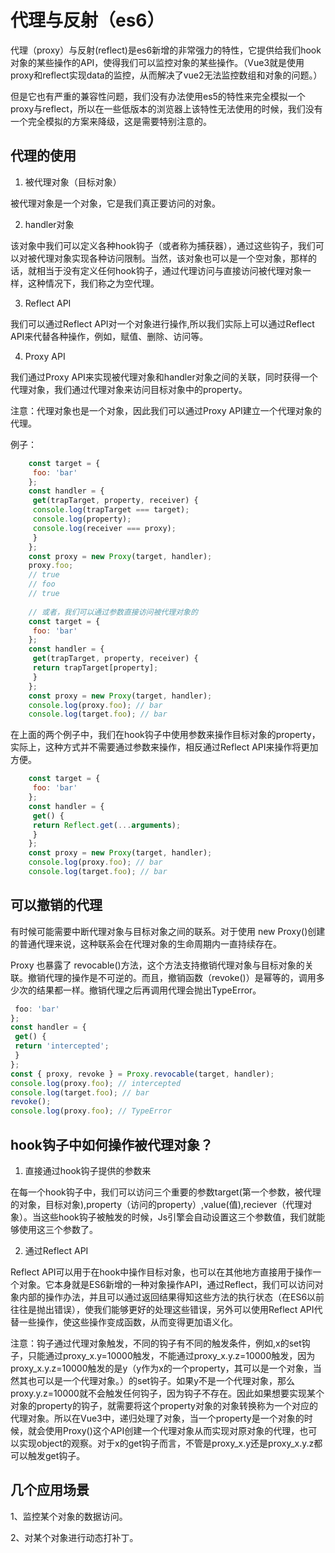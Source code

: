 # 代理与反射（es6）

代理（proxy）与反射(reflect)是es6新增的非常强力的特性，它提供给我们hook对象的某些操作的API，使得我们可以监控对象的某些操作。（Vue3就是使用proxy和reflect实现data的监控，从而解决了vue2无法监控数组和对象的问题。）

但是它也有严重的兼容性问题，我们没有办法使用es5的特性来完全模拟一个proxy与reflect，所以在一些低版本的浏览器上该特性无法使用的时候，我们没有一个完全模拟的方案来降级，这是需要特别注意的。

## 代理的使用

1. 被代理对象（目标对象）

被代理对象是一个对象，它是我们真正要访问的对象。

2. handler对象

该对象中我们可以定义各种hook钩子（或者称为捕获器），通过这些钩子，我们可以对被代理对象实现各种访问限制。当然，该对象也可以是一个空对象，那样的话，就相当于没有定义任何hook钩子，通过代理访问与直接访问被代理对象一样，这种情况下，我们称之为空代理。

3. Reflect API

我们可以通过Reflect API对一个对象进行操作,所以我们实际上可以通过Reflect API来代替各种操作，例如，赋值、删除、访问等。

4. Proxy API

我们通过Proxy API来实现被代理对象和handler对象之间的关联，同时获得一个代理对象，我们通过代理对象来访问目标对象中的property。

注意：代理对象也是一个对象，因此我们可以通过Proxy API建立一个代理对象的代理。

例子：

``` Javascript
    const target = { 
     foo: 'bar' 
    }; 
    const handler = {
     get(trapTarget, property, receiver) { 
     console.log(trapTarget === target); 
     console.log(property); 
     console.log(receiver === proxy); 
     } 
    }; 
    const proxy = new Proxy(target, handler); 
    proxy.foo; 
    // true 
    // foo 
    // true 
    
    // 或者，我们可以通过参数直接访问被代理对象的
    const target = { 
     foo: 'bar' 
    }; 
    const handler = { 
     get(trapTarget, property, receiver) { 
     return trapTarget[property]; 
     } 
    }; 
    const proxy = new Proxy(target, handler); 
    console.log(proxy.foo); // bar 
    console.log(target.foo); // bar
```
在上面的两个例子中，我们在hook钩子中使用参数来操作目标对象的property，实际上，这种方式并不需要通过参数来操作，相反通过Reflect API来操作将更加方便。

``` Javascript
    const target = { 
     foo: 'bar' 
    }; 
    const handler = { 
     get() { 
     return Reflect.get(...arguments); 
     } 
    }; 
    const proxy = new Proxy(target, handler); 
    console.log(proxy.foo); // bar 
    console.log(target.foo); // bar
```

## 可以撤销的代理

有时候可能需要中断代理对象与目标对象之间的联系。对于使用 new Proxy()创建的普通代理来说，这种联系会在代理对象的生命周期内一直持续存在。

Proxy 也暴露了 revocable()方法，这个方法支持撤销代理对象与目标对象的关联。撤销代理的操作是不可逆的。而且，撤销函数（revoke()）是幂等的，调用多少次的结果都一样。撤销代理之后再调用代理会抛出TypeError。

``` Javascript
 foo: 'bar' 
}; 
const handler = { 
 get() { 
 return 'intercepted'; 
 } 
}; 
const { proxy, revoke } = Proxy.revocable(target, handler); 
console.log(proxy.foo); // intercepted 
console.log(target.foo); // bar 
revoke(); 
console.log(proxy.foo); // TypeError
```

## hook钩子中如何操作被代理对象？

1. 直接通过hook钩子提供的参数来

在每一个hook钩子中，我们可以访问三个重要的参数target(第一个参数，被代理的对象，目标对象),property（访问的property）,value(值),reciever（代理对象）。当这些hook钩子被触发的时候，Js引擎会自动设置这三个参数值，我们就能够使用这三个参数了。

2. 通过Reflect API

Reflect API可以用于在hook中操作目标对象，也可以在其他地方直接用于操作一个对象。它本身就是ES6新增的一种对象操作API，通过Reflect，我们可以访问对象内部的操作办法，并且可以通过返回结果得知这些方法的执行状态（在ES6以前往往是抛出错误），使我们能够更好的处理这些错误，另外可以使用Reflect API代替一些操作，使这些操作变成函数，从而变得更加语义化。

注意：钩子通过代理对象触发，不同的钩子有不同的触发条件，例如,x的set钩子，只能通过proxy_x.y=10000触发，不能通过proxy_x.y.z=10000触发，因为proxy_x.y.z=10000触发的是y（y作为x的一个property，其可以是一个对象，当然其也可以是一个代理对象。）的set钩子。如果y不是一个代理对象，那么proxy.y.z=10000就不会触发任何钩子，因为钩子不存在。因此如果想要实现某个对象的property的钩子，就需要将这个property对象的对象转换称为一个对应的代理对象。所以在Vue3中，递归处理了对象，当一个property是一个对象的时候，就会使用Proxy()这个API创建一个代理对象从而实现对原对象的代理，也可以实现object的观察。对于x的get钩子而言，不管是proxy_x.y还是proxy_x.y.z都可以触发get钩子。

## 几个应用场景

1、监控某个对象的数据访问。

2、对某个对象进行动态打补丁。
